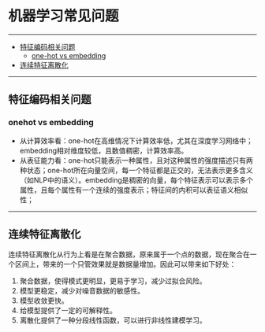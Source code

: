 # 机器学习常见问题
---

- [特征编码相关问题](#特征编码相关问题)   
  - [one-hot vs embedding](#onehot-vs-embedding)   
- [连续特征离散化](#连续特征离散化) 


---

## 特征编码相关问题
### onehot vs embedding
- 从计算效率看：one-hot在高维情况下计算效率低，尤其在深度学习网络中；embedding相对维度较低，且数值稠密，计算效率高。  
- 从表征能力看：one-hot只能表示一种属性，且对这种属性的强度描述只有两种状态；one-hot所在向量空间，每一个特征都是正交的，无法表示更多含义（如NLP中的语义）。embedding是稠密的向量，每个特征表示可以表示多个属性，且每个属性有一个连续的强度表示；特征间的内积可以表征语义相似性；
---

## 连续特征离散化
连续特征离散化从行为上看是在聚合数据，原来属于一个点的数据，现在聚合在一个区间上，带来的一个只管效果就是数据量增加。因此可以带来如下好处：  
1. 聚合数据，使得模式更明显，更易于学习，减少过拟合风险。  
2. 模型更稳定，减少对噪音数据的敏感性。  
3. 模型收敛更快。  
4. 给模型提供了一定的可解释性。  
5. 离散化提供了一种分段线性函数，可以进行非线性建模学习。  

